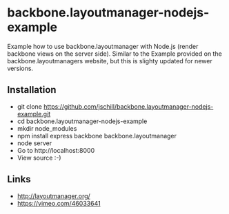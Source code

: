 backbone.layoutmanager-nodejs-example
=====================================

Example how to use backbone.layoutmanager with Node.js (render backbone views on the server side). Similar to the Example provided on the backbone.layoutmanagers website, but this is slighty updated for newer versions.

Installation
------------
* git clone https://github.com/jschill/backbone.layoutmanager-nodejs-example.git
* cd backbone.layoutmanager-nodejs-example
* mkdir node_modules
* npm install express backbone backbone.layoutmanager
* node server
* Go to http://localhost:8000
* View source :-)

Links
-----
* http://layoutmanager.org/
* https://vimeo.com/46033641
